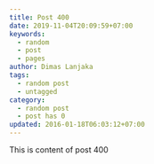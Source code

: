 ```yaml
---
title: Post 400
date: 2019-11-04T20:09:59+07:00
keywords:
  - random
  - post
  - pages
author: Dimas Lanjaka
tags:
  - random post
  - untagged
category:
  - random post
  - post has 0
updated: 2016-01-18T06:03:12+07:00
---
```

This is content of post 400